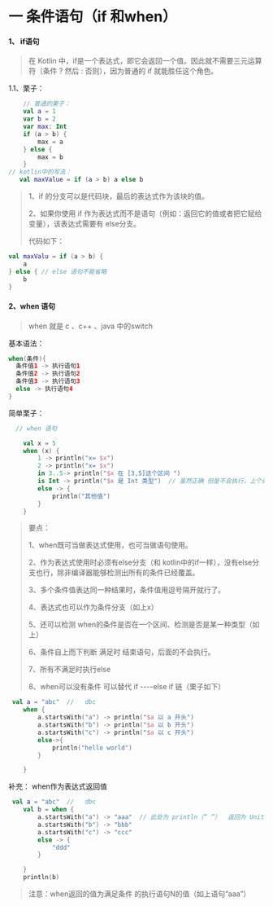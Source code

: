 # 一  条件语句（if 和when）

#### 1、 if语句

>在 Kotlin 中，if是⼀个表达式，即它会返回⼀个值。因此就不需要三元运算符（条件 ? 然后 : 否则），因为普通的 if 就能胜任这个⻆⾊。

1.1、栗子：

```kotlin
    // 普通的栗子：
    val a = 1
    var b = 2
    var max: Int
    if (a > b) {
        max = a
    } else {
        max = b
    }
// kotlin中的写法：
   val maxValue = if (a > b) a else b

```

> 1、if 的分⽀可以是代码块，最后的表达式作为该块的值。
>
> 2、如果你使⽤ if 作为表达式⽽不是语句（例如：返回它的值或者把它赋给变量），该表达式需要有 else分⽀。
>
> 代码如下：

```kotlin
val maxValu = if (a > b) {
    a
} else { // else 语句不能省略
    b
}
```

#### 2、when 语句

> when 就是 c 、c++ 、java 中的switch

基本语法：

```kotlin
when(条件){
  条件值1 -> 执行语句1
  条件值2 -> 执行语句2
  条件值3 -> 执行语句3
  else -> 执行语句4
}
```

简单栗子：

```kotlin
  // when 语句

    val x = 5
    when (x) {
        1 -> println("x= $x")
        2 -> println("x= $x")
        in 3..5-> println("$x 在 [3,5]这个区间 ")
        is Int -> println("$x 是 Int 类型")  // 虽然正确 但是不会执行，上个条件正确执行后结束。
        else -> {
            println("其他值")
        }
    }

```

> 要点：
>
> 1、when既可当做表达式使用，也可当做语句使用。
>
> 2、作为表达式使用时必须有else分支（和 kotlin中的if一样），没有else分支也行，除非编译器能够检测出所有的条件已经覆盖。
>
> 3、多个条件值表达同一种结果时，条件值用逗号隔开就行了。
>
> 4、表达式也可以作为条件分支（如上x）
>
> 5、还可以检测 when的条件是否在一个区间、检测是否是某一种类型（如上）
>
> 6、条件自上而下判断 满足时 结束语句，后面的不会执行。
>
> 7、所有不满足时执行else
>
> 8、when可以没有条件  可以替代 if  ----else  if 链（栗子如下）

```kotlin
 val a = "abc"  //   dbc
    when {
        a.startsWith("a") -> println("$a 以 a 开头")
        a.startsWith("b") -> println("$a 以 b 开头")
        a.startsWith("c") -> println("$a 以 c 开头")
        else->{
            println("hello world")
        }

    }
```



补充： when作为表达式返回值

```kotlin
 val a = "abc"  //   dbc
    val b = when {
        a.startsWith("a") -> "aaa"  // 此处为 println（“ ”）  返回为 Unit
        a.startsWith("b") -> "bbb"
        a.startsWith("c") -> "ccc"
        else -> {
            "ddd"
        }

    }
    println(b)
```

> 注意：when返回的值为满足条件  的执行语句N的值（如上语句“aaa”）